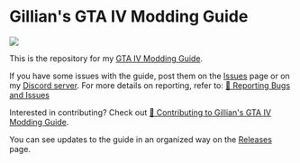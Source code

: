 # Gillian's GTA IV Modding Guide

  <a href="https://discord.gg/zwmsQqExbQ">
    <img src="https://img.shields.io/badge/discord-join-7289DA.svg?logo=discord&longCache=true&style=flat" />
  </a>

This is the repository for my [GTA IV Modding Guide](https://gillian-guide.github.io/).

If you have some issues with the guide, post them on the [Issues](https://github.com/gillian-guide/gillian-guide.github.io/issues) page or on my [Discord server](https://discord.gg/zwmsQqExbQ).
For more details on reporting, refer to: [🐛 Reporting Bugs and Issues](CONTRIBUTING.md#-reporting-bugs-and-issues)

Interested in contributing? Check out [📖 Contributing to Gillian's GTA IV Modding Guide](CONTRIBUTING.md).

You can see updates to the guide in an organized way on the [Releases](https://github.com/gillian-guide/gillian-guide.github.io/releases) page.
